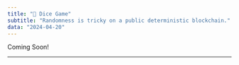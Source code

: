 ```yaml
---
title: "🎲 Dice Game"
subtitle: "Randomness is tricky on a public deterministic blockchain."
data: "2024-04-20"
---
```


Coming Soon!

---
